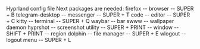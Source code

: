 Hyprland config file
Next packages are needed:
firefox -- browser -- SUPER + B 
telegram-desktop -- messenger -- SUPER + T
code -- editor -- SUPER + C
kitty -- terminal -- SUPER + Q
waybar -- bar 
swww -- wallpaper daemon
hyprshot -- screenshot utility -- SUPER + PRINT -- window
                               -- SHIFT + PRINT -- region
dolphin -- file manager -- SUPER + E
wlogout -- logout menu -- SUPER + L
